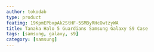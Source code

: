 ```yaml
---
author: tokodab
type: product
featimg: 19KpmEPbxpAk2StHF-5SMByRHcOwtzyWA
title: Tanaka Halo 5 Guardians Samsung Galaxy S9 Case
tags: [samsung, galaxy, s9]
category: [samsung]
---
```


